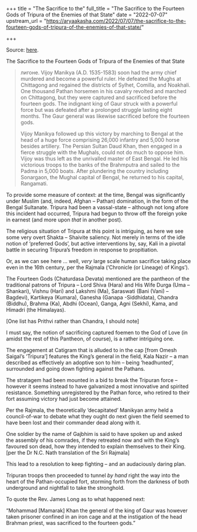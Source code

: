 +++
title = "The Sacrifice to the"
full_title = "The Sacrifice to the Fourteen Gods of Tripura of the Enemies of that State"
date = "2022-07-07"
upstream_url = "https://aryaakasha.com/2022/07/07/the-sacrifice-to-the-fourteen-gods-of-tripura-of-the-enemies-of-that-state/"

+++

Source: [here](https://aryaakasha.com/2022/07/07/the-sacrifice-to-the-fourteen-gods-of-tripura-of-the-enemies-of-that-state/).

The Sacrifice to the Fourteen Gods of Tripura of the Enemies of that State

> лигоне.
Vijoy Manikya (A.D. 1535-1583) soon had the army chief murdered and become a powerful ruler. He defeated the Mughs at Chittagong and regained the districts of Sylhet, Comilla, and Noakhali. One thousand Pathan horsemen in his cavalry revolted and marched on Chittagong, but they were captured and sacrificed before the fourteen gods. The indignant king of Gaur struck with a powerful force but was defeated after a prolonged struggle lasting eight months. The Gaur general was likewise sacrificed before the fourteen gods.
> 
> Vijoy Manikya followed up this victory by marching to Bengal at the head of a huge force comprising 26,000 infantry and 5,000 horse besides artillery. The Persian Sultan Daud Khan, then engaged in a fierce struggle with the Mughals, could not do much to oppose him. Vijoy was thus left as the unrivalled master of East Bengal. He led his victorious troops to the banks of the Brahmputra and sailed to the Padma in 5,000 boats. After plundering the country including Sonargaon, the Mughal capital of Bengal, he returned to his capital, Rangamati.

To provide some measure of context: at the time, Bengal was significantly under Muslim (and, indeed, Afghan – Pathan) domination, in the form of the Bengal Sultanate. Tripura had been a vassal-state – although not long afore this incident had occurred, Tripura had begun to throw off the foreign yoke in earnest (and more upon *that* in another post).

The religious situation of Tripura at this point is intriguing, as here we see some very overt Shakta – Shaivite saliency. Not merely in terms of the idle notion of ‘preferred Gods’, but active interventions by, say, Kali in a pivotal battle in securing Tripura’s freedom in response to propitiation.

Or, as we can see here … well, *very* large scale human sacrifice taking place even in the 16th century, per the Rajmala (‘Chronicle (or Lineage) of Kings’).

The Fourteen Gods (Chaturdasa Devata) mentioned are the pantheon of the traditional patrons of Tripura – Lord Shiva (Hara) and His Wife Durga (Uma – Shankari), Vishnu (Hari) and Lakshmi (Ma), Saraswati (Bani (Vani) – Bagdevi), Kartikeya (Kumara), Ganesha (Ganapa -Siddhidata), Chandra (Biddhu), Brahma (Ka), Abdhi (Ocean), Ganga, Agni (Sekhi), Kama, and Himadri (the Himalayas).

\[One list has Prithvi rather than Chandra, I should note\]

I must say, the notion of sacrificing captured foemen to the God of Love (in amidst the rest of this Pantheon, of course), is a rather intriguing one.

The engagement at Catigram that is alluded to in the cap \[from Omesh Saigal’s ‘Tripura’\] features the King’s general in the field, Kala Nazir – a man described as effectively an adoptive son to him – being ‘headhunted’, surrounded and going down fighting against the Pathans.

The stratagem had been mounted in a bid to break the Tripuran force – however it seems instead to have galvanized a most innovative and spirited resistance. Something unregistered by the Pathan force, who retired to their fort assuming victory had just become attained.

Per the Rajmala, the theoretically ‘decapitated’ Manikyan army held a council-of-war to debate what they ought do next given the field seemed to have been lost and their commander dead along with it.

One soldier by the name of Gajbhim is said to have spoken up and asked the assembly of his comrades, if they retreated now and with the King’s favoured son dead, how they intended to explain themselves to their King. \[per the Dr N.C. Nath translation of the Sri Rajmala\]

This lead to a resolution to keep fighting – and an audaciously daring plan.

Tripuran troops then proceeded to tunnel *by hand* right the way into the heart of the Pathan-occupied fort, storming forth from the darkness of both underground and nightfall to take the stronghold.

To quote the Rev. James Long as to what happened next:

“Mohammad \[Mamarak\] Khan the general of the king of Gaur was however taken prisoner confined in an iron cage and at the instigation of the head Brahman priest, was sacrificed to the fourteen gods.”